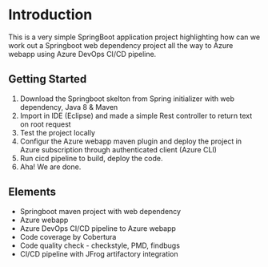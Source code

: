 # Introduction

This is a very simple SpringBoot application project highlighting how can we work out a Springboot web dependency project all the way to Azure webapp using Azure DevOps CI/CD pipeline.

## Getting Started 
1. Download the Springboot skelton from Spring initializer with web dependency, Java 8 & Maven
2. Import in IDE (Eclipse) and made a simple Rest controller to return text on root request
3. Test the project locally
4. Configur the Azure webapp maven plugin and deploy the project in Azure subscription through authenticated client (Azure CLI)
5. Run cicd pipeline to build, deploy the code.
6. Aha! We are done.

## Elements
* Springboot maven project with web dependency
* Azure webapp 
* Azure DevOps CI/CD pipeline to Azure webapp
* Code coverage by Cobertura
* Code quality check - checkstyle, PMD, findbugs
* CI/CD pipeline with JFrog artifactory integration
